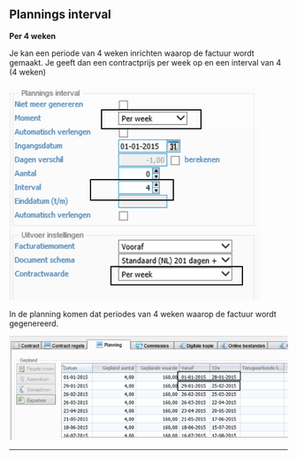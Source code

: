 <properties>

</properties>

## Plannings interval ##

**Per 4 weken**

Je kan een periode van 4 weken inrichten waarop de factuur wordt gemaakt. Je geeft dan een contractprijs per week op en een interval van 4 (4 weken)
 
![](images/1.png)

In de planning komen dat periodes van 4 weken waarop de factuur wordt gegenereerd.

![](images/2.png)

----------
